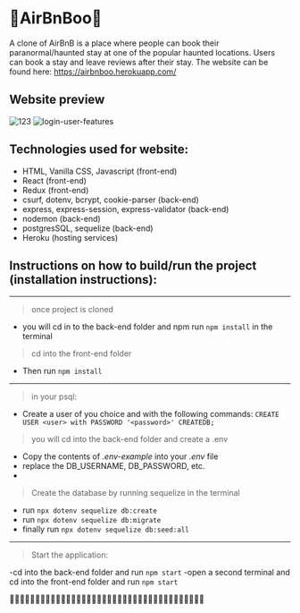 # 👻AirBnBoo👻

A clone of AirBnB is a place where people can book their paranormal/haunted stay at one of the popular haunted locations. 
Users can book a stay and leave reviews after their stay.
The website can be found here: https://airbnboo.herokuapp.com/

## Website preview
![123](https://user-images.githubusercontent.com/79862908/126932815-452c6c9a-69bc-4129-9345-ac197707969f.gif)
![login-user-features](https://user-images.githubusercontent.com/79862908/126932140-51870fcf-5ec5-45ec-9d31-036332b82ed2.gif)

## Technologies used for website:

- HTML, Vanilla CSS, Javascript (front-end)
- React (front-end)
- Redux (front-end)
- csurf, dotenv, bcrypt, cookie-parser (back-end)
- express, express-session, express-validator (back-end)
- nodemon (back-end)
- postgresSQL, sequelize (back-end)
- Heroku (hosting services)

## Instructions on how to build/run the project (installation instructions):
------------------------------------------------------------------------------------
> once project is cloned 

- you will cd in to the back-end folder and npm run `npm install` in the terminal

> cd into the front-end folder

- Then run `npm install`
 ------------------------------------------------------------------------------------
> in your psql:

- Create a user of you choice and with the following commands: `CREATE USER <user> with PASSWORD '<password>' CREATEDB;`

> you will cd into the back-end folder and create a .env
 
- Copy the contents of *.env-example* into your *.env* file
- replace the DB_USERNAME, DB_PASSWORD, etc.
- 
> Create the database by running sequelize in the terminal

- run `npx dotenv sequelize db:create`
- run `npx dotenv sequelize db:migrate`
- finally run `npx dotenv sequelize db:seed:all`
--------------------------------------------------------------------------------------
> Start the application:

-cd into the back-end folder and run `npm start`
-open a second terminal and cd into the front-end folder and run `npm start`

👻👻👻👻👻👻👻👻👻👻👻👻👻👻👻👻👻👻👻👻👻👻👻👻👻👻👻👻👻👻👻👻👻👻👻👻👻👻
